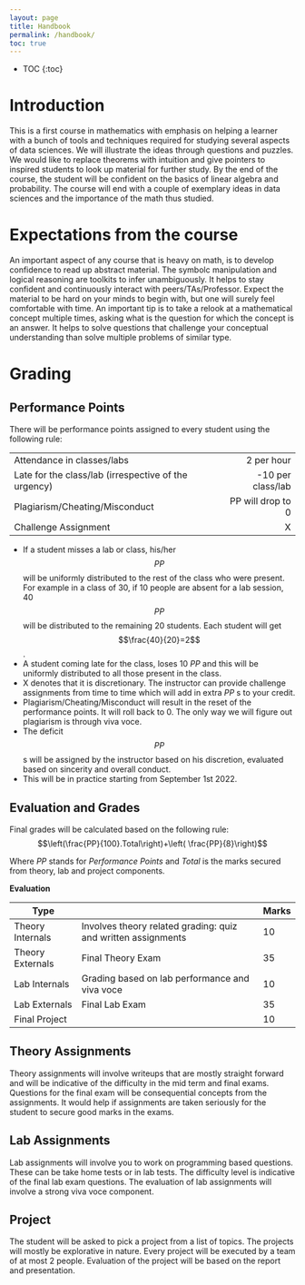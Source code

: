 ```yaml
---
layout: page
title: Handbook 
permalink: /handbook/
toc: true
---
```


* TOC
{:toc}

# Introduction

This is a first course in mathematics with emphasis on helping a learner with a bunch of tools and techniques required for studying several aspects of data sciences. We will illustrate the ideas through questions and puzzles. We would like to replace theorems with intuition and give pointers to inspired students to look up material for further study. By the end of the course, the student will be confident on the basics of linear algebra and probability. The course will end with a couple of exemplary ideas in data sciences and the importance of the math thus studied. 


# Expectations from the course
An important aspect of any course that is heavy on math, is to develop confidence to read up abstract material. The symbolc manipulation and logical reasoning are toolkits to infer unambiguously. It helps to stay confident and continuously interact with peers/TAs/Professor. Expect the material to be hard on your minds to begin with, but one will surely feel comfortable with time. An important tip is to take a relook at a mathematical concept multiple times, asking what is the question for which the concept is an answer. It helps to solve questions that challenge your conceptual understanding than solve multiple problems of similar type.  


# Grading
## Performance Points

There will be performance points assigned to every student using the following rule:

|                                                      |                   |
| ---------------------------------------------------- | ----------------: |
| Attendance in classes/labs                           |       2 per hour  |
| Late for the class/lab (irrespective of the urgency) | -10 per class/lab |
| Plagiarism/Cheating/Misconduct                       | PP will drop to 0 |
| Challenge Assignment                                 |                 X |

* If a student misses a lab or class, his/her $$PP$$ will be uniformly distributed to the rest of the class who were present. For example in a class of 30, if 10 people are absent for a lab session, 40 $$PP$$ will be distributed to the remaining 20 students. Each student will get $$\frac{40}{20}=2$$.
* A student coming late for the class, loses 10 $PP$ and this will be uniformly distributed to all those present in the class.
* X denotes that it is discretionary. The instructor can provide challenge assignments from time to time which will add in extra _PP_ s to your credit.
* Plagiarism/Cheating/Misconduct will result in the reset of the performance points. It will roll back to 0. The only way we will figure out plagiarism is through viva voce.  
* The deficit $$ PP $$s will be assigned by the instructor based on his discretion, evaluated based on sincerity and overall conduct. 
* This will be in practice starting from September 1st 2022.



## Evaluation and Grades

Final grades will be calculated based on the following rule:
$$\left(\frac{PP}{100}.Total\right)+\left( \frac{PP}{8}\right)$$

Where _PP_ stands for _Performance Points_ and _Total_ is the marks secured from theory, lab and project components.

**Evaluation**

| Type |  |Marks|
|--|--|--|
|Theory Internals|Involves theory related grading: quiz and written assignments|10|
|Theory Externals|Final Theory Exam|35|
|Lab Internals|Grading based on lab performance and viva voce|10|
|Lab Externals|Final Lab Exam|35|
|Final Project||10|


## Theory Assignments
Theory assignments will involve writeups that are mostly straight forward and will be indicative of the difficulty in the mid term and final exams. Questions for the final exam will be consequential concepts from the assignments. It would help if assignments are taken seriously for the student to secure good marks in the exams.

## Lab Assignments
Lab assignments will involve you to work on programming based questions. These can be take home tests or in lab tests. The difficulty level is indicative of the final lab exam questions. The evaluation of lab assignments will involve a strong viva voce component.

## Project
The student will be asked to pick a project from a list of topics. The projects will mostly be explorative in nature. Every project will be executed by a team of at most 2 people. Evaluation of the project will be based on the report and presentation.

